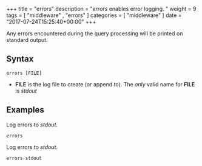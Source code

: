 +++
title = "errors"
description = "*errors* enables error logging. "
weight = 9
tags = [  "middleware" , "errors" ]
categories = [ "middleware" ]
date = "2017-07-24T15:25:40+00:00"
+++

Any errors encountered during the query processing will be printed on standard output.

## Syntax

~~~
errors [FILE]
~~~

* **FILE** is the log file to create (or append to). The *only* valid name for **FILE** is *stdout*

## Examples

Log errors to *stdout*.

~~~
errors
~~~

Log errors to *stdout*.

~~~
errors stdout
~~~

